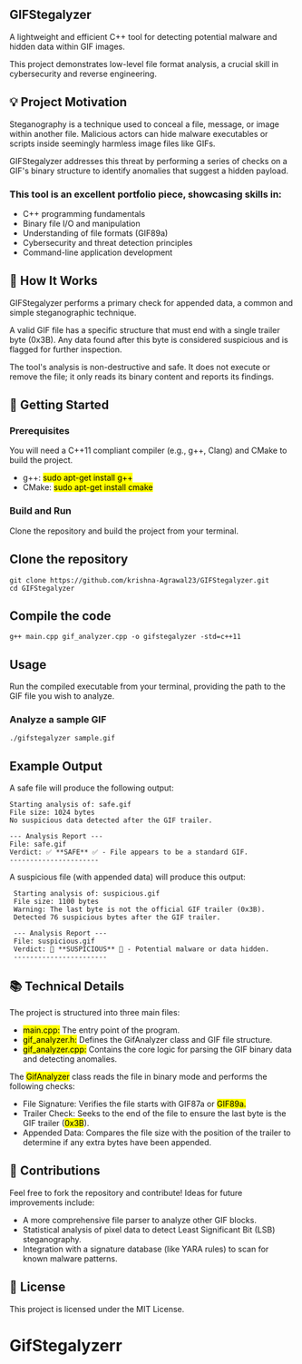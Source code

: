 ## GIFStegalyzer
 
A lightweight and efficient C++ tool for detecting potential malware and hidden data within GIF images. 

This project demonstrates low-level file format analysis, a crucial skill in cybersecurity and reverse engineering.
##

## 💡 Project Motivation
 
Steganography is a technique used to conceal a file, message, or image within another file. Malicious actors can hide malware executables or scripts inside seemingly harmless image files like GIFs.

GIFStegalyzer addresses this threat by performing a series of checks on a GIF's binary structure to identify anomalies that suggest a hidden payload.

### This tool is an excellent portfolio piece, showcasing skills in:
- C++ programming fundamentals
- Binary file I/O and manipulation
- Understanding of file formats (GIF89a)
- Cybersecurity and threat detection principles
- Command-line application development
##

## 🔬 How It Works

GIFStegalyzer performs a primary check for appended data, a common and simple steganographic technique.

A valid GIF file has a specific structure that must end with a single trailer byte (0x3B). Any data found after this byte is considered suspicious and is flagged for further inspection.

The tool's analysis is non-destructive and safe. It does not execute or remove the file; it only reads its binary content and reports its findings.
##

## 🚀 Getting Started

### Prerequisites

You will need a C++11 compliant compiler (e.g., g++, Clang) and CMake to build the project.

- g++: <mark>sudo apt-get install g++</mark>
- CMake: <mark>sudo apt-get install cmake</mark>

### Build and Run
Clone the repository and build the project from your terminal.
## Clone the repository           
    git clone https://github.com/krishna-Agrawal23/GIFStegalyzer.git
    cd GIFStegalyzer

## Compile the code
    g++ main.cpp gif_analyzer.cpp -o gifstegalyzer -std=c++11

##

## Usage
Run the compiled executable from your terminal, providing the path to the GIF file you wish to analyze.
### Analyze a sample GIF
    ./gifstegalyzer sample.gif

##

## Example Output
A safe file will produce the following output:

    Starting analysis of: safe.gif
    File size: 1024 bytes
    No suspicious data detected after the GIF trailer.
           
    --- Analysis Report ---
    File: safe.gif
    Verdict: ✅ **SAFE** ✅ - File appears to be a standard GIF.
    ----------------------
A suspicious file (with appended data) will produce this output:
          
     Starting analysis of: suspicious.gif
     File size: 1100 bytes
     Warning: The last byte is not the official GIF trailer (0x3B).
     Detected 76 suspicious bytes after the GIF trailer.
           
     --- Analysis Report ---
     File: suspicious.gif
     Verdict: 🚨 **SUSPICIOUS** 🚨 - Potential malware or data hidden.
     -----------------------

##

## 📚 Technical Details
The project is structured into three main files:
- <mark>main.cpp:</mark> The entry point of the program.
- <mark>gif_analyzer.h:</mark> Defines the GifAnalyzer class and GIF file structure.
- <mark>gif_analyzer.cpp:</mark> Contains the core logic for parsing the GIF binary data and detecting anomalies.

The <mark>GifAnalyzer</mark> class reads the file in binary mode and performs the following checks:
- File Signature: Verifies the file starts with <amrk>GIF87a</mark> or <mark>GIF89a.</mark>
- Trailer Check: Seeks to the end of the file to ensure the last byte is the GIF trailer (<mark>0x3B</mark>).
- Appended Data: Compares the file size with the position of the trailer to determine if any extra bytes have been appended.
##

## 🤝 Contributions
Feel free to fork the repository and contribute! Ideas for future improvements include:
- A more comprehensive file parser to analyze other GIF blocks.
- Statistical analysis of pixel data to detect Least Significant Bit (LSB) steganography.
- Integration with a signature database (like YARA rules) to scan for known malware patterns.

## 📄 License

This project is licensed under the MIT License.

# GifStegalyzerr
